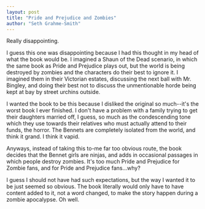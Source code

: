 ```yaml
---
layout: post
title: "Pride and Prejudice and Zombies"
author: "Seth Grahme-Smith"
---
```

Really disappointing.

I guess this one was disappointing because I had this thought in my head of what the book would be.  I imagined a Shaun of the Dead scenario, in which the same book as Pride and Prejudice plays out, but the world is being destroyed by zombies and the characters do their best to ignore it.  I imagined them in their Victorian estates, discussing the next ball with Mr. Bingley, and doing their best not to discuss the unmentionable horde being kept at bay by street urchins outside.

I wanted the book to be this because I disliked the original so much--it's the worst book I ever finished.  I don't have a problem with a family trying to get their daughters married off, I guess, so much as the condescending tone which they use towards their relatives who must actually attend to their funds, the horror.  The Bennets are completely isolated from the world, and think it grand.  I think it vapid.

Anyways, instead of taking this to-me far too obvious route, the book decides that the Bennet girls are ninjas, and adds in occasional passages in which people destroy zombies.  It's too much Pride and Prejudice for Zombie fans, and for Pride and Prejudice fans...why?

 I guess I should not have had such expectations, but the way I wanted it to be just seemed so obvious.  The book literally would only have to have content added to it, not a word changed, to make the story happen during a zombie apocalypse.  Oh well.

